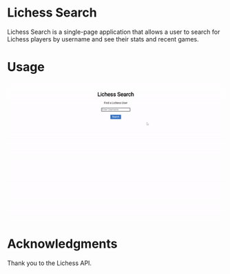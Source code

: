 # Lichess Search

Lichess Search is a single-page application that allows a user to search for Lichess players by username and see their stats and recent games.

# Usage

![Example GIF](media/example-gif.gif)

# Acknowledgments

Thank you to the Lichess API.